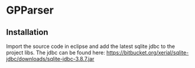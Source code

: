 # GPParser

Installation
----------
Import the source code in eclipse and add the latest sqlite jdbc to the project libs. The jdbc can be found here:
https://bitbucket.org/xerial/sqlite-jdbc/downloads/sqlite-jdbc-3.8.7.jar
